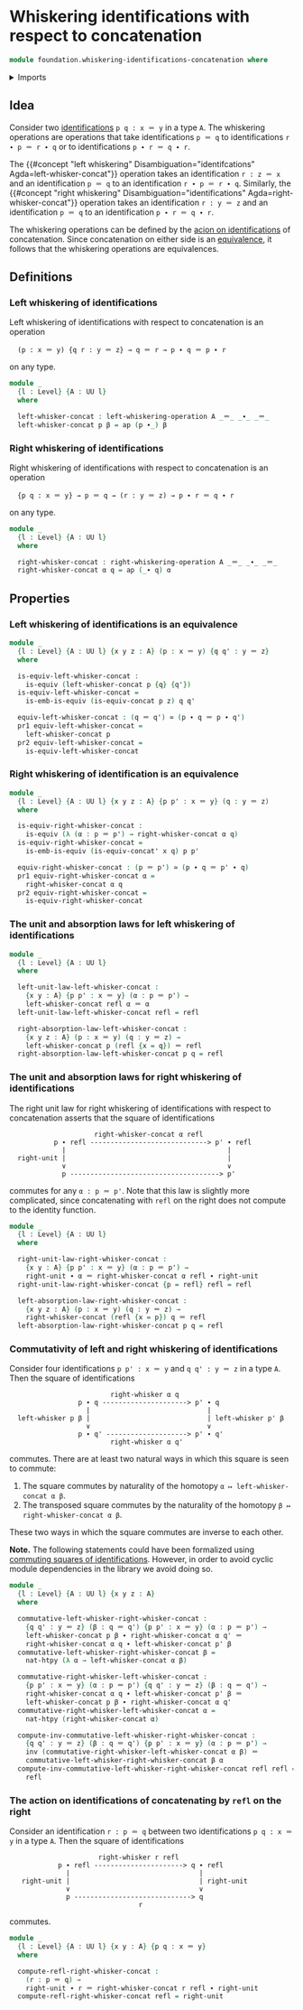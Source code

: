 # Whiskering identifications with respect to concatenation

```agda
module foundation.whiskering-identifications-concatenation where
```

<details><summary>Imports</summary>

```agda
open import foundation.action-on-identifications-functions
open import foundation.dependent-pair-types
open import foundation.identity-types
open import foundation.universe-levels
open import foundation.whiskering-operations

open import foundation-core.equivalences
open import foundation-core.function-types
open import foundation-core.homotopies
```

</details>

## Idea

Consider two [identifications](foundation-core.identity-types.md) `p q : x ＝ y`
in a type `A`. The whiskering operations are operations that take
identifications `p ＝ q` to identifications `r ∙ p ＝ r ∙ q` or to
identifications `p ∙ r ＝ q ∙ r`.

The
{{#concept "left whiskering" Disambiguation="identifcations" Agda=left-whisker-concat"}}
operation takes an identification `r : z ＝ x` and an identification `p ＝ q` to
an identification `r ∙ p ＝ r ∙ q`. Similarly, the
{{#concept "right whiskering" Disambiguation="identifications" Agda=right-whisker-concat"}}
operation takes an identification `r : y ＝ z` and an identification `p ＝ q` to
an identification `p ∙ r ＝ q ∙ r`.

The whiskering operations can be defined by the
[acion on identifications](foundation.action-on-identifications-functions.md) of
concatenation. Since concatenation on either side is an
[equivalence](foundation-core.equivalences.md), it follows that the whiskering
operations are equivalences.

## Definitions

### Left whiskering of identifications

Left whiskering of identifications with respect to concatenation is an operation

```text
  (p : x ＝ y) {q r : y ＝ z} → q ＝ r → p ∙ q ＝ p ∙ r
```

on any type.

```agda
module _
  {l : Level} {A : UU l}
  where

  left-whisker-concat : left-whiskering-operation A _＝_ _∙_ _＝_
  left-whisker-concat p β = ap (p ∙_) β
```

### Right whiskering of identifications

Right whiskering of identifications with respect to concatenation is an operation

```text
  {p q : x ＝ y} → p ＝ q → (r : y ＝ z) → p ∙ r ＝ q ∙ r
```

on any type.

```agda
module _
  {l : Level} {A : UU l}
  where

  right-whisker-concat : right-whiskering-operation A _＝_ _∙_ _＝_
  right-whisker-concat α q = ap (_∙ q) α
```

## Properties

### Left whiskering of identifications is an equivalence

```agda
module _
  {l : Level} {A : UU l} {x y z : A} (p : x ＝ y) {q q' : y ＝ z}
  where

  is-equiv-left-whisker-concat :
    is-equiv (left-whisker-concat p {q} {q'})
  is-equiv-left-whisker-concat =
    is-emb-is-equiv (is-equiv-concat p z) q q'

  equiv-left-whisker-concat : (q ＝ q') ≃ (p ∙ q ＝ p ∙ q')
  pr1 equiv-left-whisker-concat =
    left-whisker-concat p
  pr2 equiv-left-whisker-concat =
    is-equiv-left-whisker-concat
```

### Right whiskering of identification is an equivalence

```agda
module _
  {l : Level} {A : UU l} {x y z : A} {p p' : x ＝ y} (q : y ＝ z)
  where

  is-equiv-right-whisker-concat :
    is-equiv (λ (α : p ＝ p') → right-whisker-concat α q)
  is-equiv-right-whisker-concat =
    is-emb-is-equiv (is-equiv-concat' x q) p p'

  equiv-right-whisker-concat : (p ＝ p') ≃ (p ∙ q ＝ p' ∙ q)
  pr1 equiv-right-whisker-concat α =
    right-whisker-concat α q
  pr2 equiv-right-whisker-concat =
    is-equiv-right-whisker-concat
```

### The unit and absorption laws for left whiskering of identifications

```agda
module _
  {l : Level} {A : UU l}
  where

  left-unit-law-left-whisker-concat :
    {x y : A} {p p' : x ＝ y} (α : p ＝ p') →
    left-whisker-concat refl α ＝ α
  left-unit-law-left-whisker-concat refl = refl

  right-absorption-law-left-whisker-concat :
    {x y z : A} (p : x ＝ y) (q : y ＝ z) →
    left-whisker-concat p (refl {x = q}) ＝ refl
  right-absorption-law-left-whisker-concat p q = refl
```

### The unit and absorption laws for right whiskering of identifications

The right unit law for right whiskering of identifications with respect to concatenation asserts that the square of identifications

```text
                     right-whisker-concat α refl
           p ∙ refl -----------------------------> p' ∙ refl
             |                                        |
  right-unit |                                        |
             ∨                                        ∨
             p -------------------------------------> p'
```

commutes for any `α : p ＝ p'`. Note that this law is slightly more complicated, since concatenating with `refl` on the right does not compute to the identity function.

```agda
module _
  {l : Level} {A : UU l}
  where

  right-unit-law-right-whisker-concat :
    {x y : A} {p p' : x ＝ y} (α : p ＝ p') →
    right-unit ∙ α ＝ right-whisker-concat α refl ∙ right-unit
  right-unit-law-right-whisker-concat {p = refl} refl = refl

  left-absorption-law-right-whisker-concat :
    {x y z : A} (p : x ＝ y) (q : y ＝ z) →
    right-whisker-concat (refl {x = p}) q ＝ refl
  left-absorption-law-right-whisker-concat p q = refl
```

### Commutativity of left and right whiskering of identifications

Consider four identifications `p p' : x ＝ y` and `q q' : y ＝ z` in a type `A`.
Then the square of identifications

```text
                         right-whisker α q
                 p ∙ q ---------------------> p' ∙ q
                   |                             |
  left-whisker p β |                             | left-whisker p' β
                   ∨                             ∨
                 p ∙ q' --------------------> p' ∙ q'
                         right-whisker α q'
```

commutes. There are at least two natural ways in which this square is seen to
commute:

1. The square commutes by naturality of the homotopy
   `α ↦ left-whisker-concat α β`.
2. The transposed square commutes by the naturality of the homotopy
   `β ↦ right-whisker-concat α β`.

These two ways in which the square commutes are inverse to each other.

**Note.** The following statements could have been formalized using
[commuting squares of identifications](foundation.commuting-squares-of-identifications.md).
However, in order to avoid cyclic module dependencies in the library we avoid
doing so.

```agda
module _
  {l : Level} {A : UU l} {x y z : A}
  where

  commutative-left-whisker-right-whisker-concat :
    {q q' : y ＝ z} (β : q ＝ q') {p p' : x ＝ y} (α : p ＝ p') →
    left-whisker-concat p β ∙ right-whisker-concat α q' ＝
    right-whisker-concat α q ∙ left-whisker-concat p' β
  commutative-left-whisker-right-whisker-concat β =
    nat-htpy (λ α → left-whisker-concat α β)

  commutative-right-whisker-left-whisker-concat :
    {p p' : x ＝ y} (α : p ＝ p') {q q' : y ＝ z} (β : q ＝ q') →
    right-whisker-concat α q ∙ left-whisker-concat p' β ＝
    left-whisker-concat p β ∙ right-whisker-concat α q'
  commutative-right-whisker-left-whisker-concat α =
    nat-htpy (right-whisker-concat α)

  compute-inv-commutative-left-whisker-right-whisker-concat :
    {q q' : y ＝ z} (β : q ＝ q') {p p' : x ＝ y} (α : p ＝ p') →
    inv (commutative-right-whisker-left-whisker-concat α β) ＝
    commutative-left-whisker-right-whisker-concat β α
  compute-inv-commutative-left-whisker-right-whisker-concat refl refl =
    refl
```

### The action on identifications of concatenating by `refl` on the right

Consider an identification `r : p ＝ q` between two identifications
`p q : x ＝ y` in a type `A`. Then the square of identifications

```text
                      right-whisker r refl
            p ∙ refl ----------------------> q ∙ refl
              |                                |
   right-unit |                                | right-unit
              ∨                                ∨
              p -----------------------------> q
                                r
```

commutes.

```agda
module _
  {l : Level} {A : UU l} {x y : A} {p q : x ＝ y}
  where

  compute-refl-right-whisker-concat :
    (r : p ＝ q) →
    right-unit ∙ r ＝ right-whisker-concat r refl ∙ right-unit
  compute-refl-right-whisker-concat refl = right-unit
```
